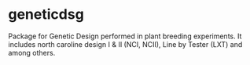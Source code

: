 # geneticdsg
Package for Genetic Design performed in plant breeding experiments. It includes north caroline design I &amp; II (NCI, NCII), Line by Tester (LXT) and among others.
